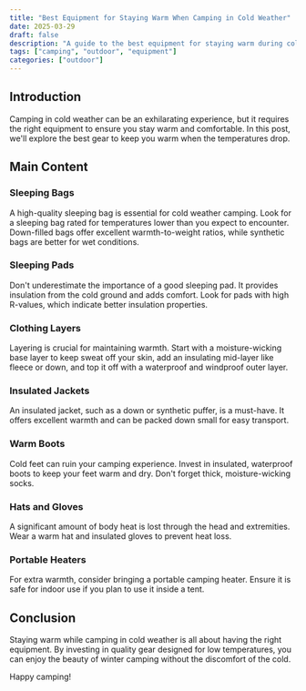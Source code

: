 ```yaml
---
title: "Best Equipment for Staying Warm When Camping in Cold Weather"
date: 2025-03-29
draft: false
description: "A guide to the best equipment for staying warm during cold weather camping."
tags: ["camping", "outdoor", "equipment"]
categories: ["outdoor"]
---
```


## Introduction

Camping in cold weather can be an exhilarating experience, but it requires the right equipment to ensure you stay warm and comfortable. In this post, we'll explore the best gear to keep you warm when the temperatures drop.

## Main Content

### Sleeping Bags

A high-quality sleeping bag is essential for cold weather camping. Look for a sleeping bag rated for temperatures lower than you expect to encounter. Down-filled bags offer excellent warmth-to-weight ratios, while synthetic bags are better for wet conditions.

### Sleeping Pads

Don't underestimate the importance of a good sleeping pad. It provides insulation from the cold ground and adds comfort. Look for pads with high R-values, which indicate better insulation properties.

### Clothing Layers

Layering is crucial for maintaining warmth. Start with a moisture-wicking base layer to keep sweat off your skin, add an insulating mid-layer like fleece or down, and top it off with a waterproof and windproof outer layer.

### Insulated Jackets

An insulated jacket, such as a down or synthetic puffer, is a must-have. It offers excellent warmth and can be packed down small for easy transport.

### Warm Boots

Cold feet can ruin your camping experience. Invest in insulated, waterproof boots to keep your feet warm and dry. Don't forget thick, moisture-wicking socks.

### Hats and Gloves

A significant amount of body heat is lost through the head and extremities. Wear a warm hat and insulated gloves to prevent heat loss.

### Portable Heaters

For extra warmth, consider bringing a portable camping heater. Ensure it is safe for indoor use if you plan to use it inside a tent.

## Conclusion

Staying warm while camping in cold weather is all about having the right equipment. By investing in quality gear designed for low temperatures, you can enjoy the beauty of winter camping without the discomfort of the cold.

Happy camping!
